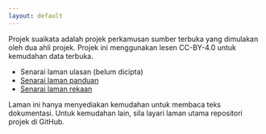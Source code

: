```yaml
---
layout: default
---
```


Projek suaikata adalah projek perkamusan sumber terbuka yang
dimulakan oleh dua ahli projek. Projek ini menggunakan lesen
CC-BY-4.0 untuk kemudahan data terbuka.

* Senarai laman ulasan (belum dicipta)
* [Senarai laman panduan][PN]
* [Senarai laman rekaan][RN]

Laman ini hanya menyediakan kemudahan untuk membaca teks
dokumentasi. Untuk kemudahan lain, sila layari laman utama
repositori projek di GitHub.


  [PN]: panduan.md
  [RN]: rekaan.md
